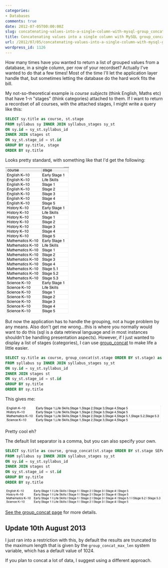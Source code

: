 ```yaml
---
categories:
- Databases
comments: true
date: 2012-07-05T00:00:00Z
slug: concatenating-values-into-a-single-column-with-mysql-group_concat
title: Concatenating values into a single column with MySQL group_concat
url: /2012/07/05/concatenating-values-into-a-single-column-with-mysql-group_concat/
wordpress_id: 1126
---
```


How many times have you wanted to return a list of grouped values from a database, in a single column, per row of your recordset? Actually I've wanted to do that a few times! Most of the time I'll let the application layer handle that, but sometimes letting the database do the hard work fits the bill.

My not-so-theoretical example is _course subjects_ (think English, Maths etc) that have 1-_n_ "stages" (think categories) attached to them. If I want to return a recordset of all courses, with the attached stages, I might write a query like this:

``` sql
SELECT sy.title as course, st.stage
FROM syllabus sy INNER JOIN syllabus_stages sy_st
ON sy.id = sy_st.syllabus_id
INNER JOIN stages st
ON sy_st.stage_id = st.id
GROUP BY sy.title, stage
ORDER BY sy.title
```

Looks pretty standard, with something like that I'd get the following:

![](/images/uploads/2012/07/Screen-shot-2012-07-06-at-6.50.45-AM.png)

But now the application has to handle the grouping, not a huge problem by any means. Also don't get me wrong...this is where you normally would want to do this (sql is a data retrieval language and in most instances shouldn't be handling presentation aspects). However, if I just wanted to display a list of stages (categories), I can use [group_concat](http://dev.mysql.com/doc/refman/5.0/en/group-by-functions.html#function_group-concat) to make life a little easier.

``` sql
SELECT sy.title as course, group_concat(st.stage ORDER BY st.stage) as stage
FROM syllabus sy INNER JOIN syllabus_stages sy_st
ON sy.id = sy_st.syllabus_id
INNER JOIN stages st
ON sy_st.stage_id = st.id
GROUP BY sy.title
ORDER BY sy.title
```

This gives me:

![](/images/uploads/2012/07/Screen-shot-2012-07-06-at-6.53.14-AM.png)

Pretty cool eh?

The default list separator is a comma, but you can also specify your own.

``` sql
SELECT sy.title as course, group_concat(st.stage ORDER BY st.stage SEPARATOR ' | ') as stage
FROM syllabus sy INNER JOIN syllabus_stages sy_st
ON sy.id = sy_st.syllabus_id
INNER JOIN stages st
ON sy_st.stage_id = st.id
GROUP BY sy.title
ORDER BY sy.title
```

![](/images/uploads/2012/07/Screen-shot-2012-07-06-at-7.12.02-AM.png)

[See the group_concat page](http://dev.mysql.com/doc/refman/5.0/en/group-by-functions.html#function_group-concat) for more details.

## Update 10th August 2013
I just ran into a restriction with this, by default the results are truncated to the maximum length that is given by the ```group_concat_max_len``` system variable, which has a default value of 1024.

If you plan to concat a lot of data, I suggest using a different approach.
